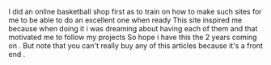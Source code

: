 I  did an online basketball shop first as to train on how to make such sites for me to be able to do an excellent one when ready 
This site inspired me because when doing it i was dreaming about having each of them and that motivated me to follow my projects
So hope i have this the 2 years coming on .
But note that you can't really buy any of this articles because it's a front end .
